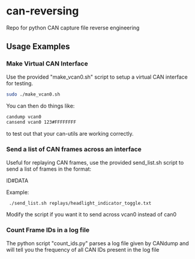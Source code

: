 # can-reversing
Repo for python CAN capture file reverse engineering

## Usage Examples

### Make Virtual CAN Interface
Use the provided "make_vcan0.sh" script to setup a virtual CAN
interface for testing. 

```bash
sudo ./make_vcan0.sh
```
You can then do things like:

```bash
candump vcan0
cansend vcan0 123#FFFFFFFF
```

to test out that your can-utils are working correctly.

### Send a list of CAN frames across an interface
Useful for replaying CAN frames, use the provided send_list.sh
script to send a list of frames in the format:

ID#DATA

Example: 
```bash
 ./send_list.sh replays/headlight_indicator_toggle.txt
```

Modify the script if you want it to send across vcan0 instead of can0

### Count Frame IDs in a log file
The python script "count_ids.py" parses a log file given by CANdump
and will tell you the frequency of all CAN IDs present in
the log file
